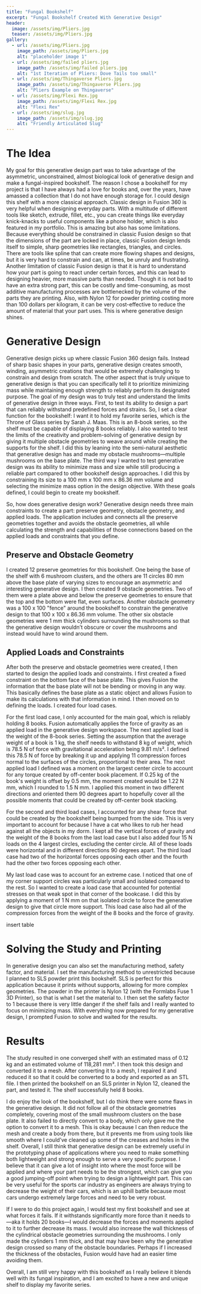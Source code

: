 ```yaml
---
title: "Fungal Bookshelf"
excerpt: "Fungal Bookshelf Created With Generative Design"
header:
  image: /assets/img/Pliers.jpg
  teaser: /assets/img/Pliers.jpg
gallery:
  - url: /assets/img/Pliers.jpg
    image_path: /assets/img/Pliers.jpg
    alt: "placeholder image 1"
  - url: /assets/img/failed pliers.jpg
    image_path: /assets/img/failed pliers.jpg
    alt: "1st Iteration of Pliers: Dove Tails too small"
  - url: /assets/img/Thingaverse Pliers.jpg
    image_path: /assets/img/Thingaverse Pliers.jpg
    alt: "Pliers Example on Thingaverse"
  - url: /assets/img/Flexi Rex.jpg
    image_path: /assets/img/Flexi Rex.jpg
    alt: "Flexi Rex"
  - url: /assets/img/slug.jpg
    image_path: /assets/img/slug.jpg
    alt: "Friendly Articulated Slug"
---
```

# The Idea
My goal for this generative design part was to take advantage of the asymmetric, unconstrained, almost biological look of generative design and make a fungal-inspired bookshelf. The reason I chose a bookshelf for my project is that I have always had a love for books and, over the years, have amassed a collection that I do not have enough storage for. I could design this shelf with a more classical approach. Classic design in Fusion 360 is very helpful when designing everyday parts. With a multitude of different tools like sketch, extrude, fillet, etc., you can create things like everyday knick-knacks to useful components like a phone holder, which is also featured in my portfolio. This is amazing but also has some limitations. Because everything should be constrained in classic Fusion design so that the dimensions of the part are locked in place, classic Fusion design lends itself to simple, sharp geometries like rectangles, triangles, and circles. There are tools like spline that can create more flowing shapes and designs, but it is very hard to constrain and can, at times, be unruly and frustrating. Another limitation of classic Fusion design is that it is hard to understand how your part is going to react under certain forces, and this can lead to designing heavier, more massive parts than needed. Though it is not bad to have an extra strong part, this can be costly and time-consuming, as most additive manufacturing processes are bottlenecked by the volume of the parts they are printing. Also, with Nylon 12 for powder printing costing more than 100 dollars per kilogram, it can be very cost-effective to reduce the amount of material that your part uses. This is where generative design shines.

# Generative Design
Generative design picks up where classic Fusion 360 design fails. Instead of sharp basic shapes in your parts, generative design creates smooth, winding, asymmetric creations that would be extremely challenging to constrain and design from scratch. The other aspect that is truly unique to generative design is that you can specifically tell it to prioritize minimizing mass while maintaining enough strength to reliably perform its designated purpose. The goal of my design was to truly test and understand the limits of generative design in three ways. First, to test its ability to design a part that can reliably withstand predefined forces and strains. So, I set a clear function for the bookshelf: I want it to hold my favorite series, which is the Throne of Glass series by Sarah J. Maas. This is an 8-book series, so the shelf must be capable of displaying 8 books reliably. I also wanted to test the limits of the creativity and problem-solving of generative design by giving it multiple obstacle geometries to weave around while creating the supports for the shelf. I did this by leaning into the semi-natural aesthetic that generative design has and made my obstacle mushrooms—multiple mushrooms on the base plate. The third way I wanted to test generative design was its ability to minimize mass and size while still producing a reliable part compared to other bookshelf design approaches. I did this by constraining its size to a 100 mm x 100 mm x 86.36 mm volume and selecting the minimize mass option in the design objective. With these goals defined, I could begin to create my bookshelf.

So, how does generative design work? Generative design needs three main constraints to create a part: preserve geometry, obstacle geometry, and applied loads. The application includes and connects all the preserve geometries together and avoids the obstacle geometries, all while calculating the strength and capabilities of those connections based on the applied loads and constraints that you define.

## Preserve and Obstacle Geometry
I created 12 preserve geometries for this bookshelf. One being the base of the shelf with 6 mushroom clusters, and the others are 11 circles 80 mm above the base plate of varying sizes to encourage an asymmetric and interesting generative design. I then created 9 obstacle geometries. Two of them were a plate above and below the preserve geometries to ensure that the top and the bottom were flat, even surfaces. Another obstacle geometry was a 100 x 100 "fence" around the bookshelf to constrain the generative design to that 100 x 100 x 86.36 mm volume. The other six obstacle geometries were 1 mm thick cylinders surrounding the mushrooms so that the generative design wouldn’t obscure or cover the mushrooms and instead would have to wind around them.

## Applied Loads and Constraints
After both the preserve and obstacle geometries were created, I then started to design the applied loads and constraints. I first created a fixed constraint on the bottom face of the base plate. This gives Fusion the information that the base plate will not be bending or moving in any way. This basically defines the base plate as a static object and allows Fusion to make its calculations with that information in mind. I then moved on to defining the loads. I created four load cases.

For the first load case, I only accounted for the main goal, which is reliably holding 8 books. Fusion automatically applies the force of gravity as an applied load in the generative design workspace. The next applied load is the weight of the 8-book series. Setting the assumption that the average weight of a book is 1 kg, the shelf needs to withstand 8 kg of weight, which is 78.5 N of force with gravitational acceleration being 9.81 m/s². I defined this 78.5 N of force by breaking it up and applying 11 compression forces normal to the surfaces of the circles, proportional to their area. The next applied load I defined was a moment on the largest center circle to account for any torque created by off-center book placement. If 0.25 kg of the book's weight is offset by 0.5 mm, the moment created would be 1.22 N mm, which I rounded to 1.5 N mm. I applied this moment in two different directions and oriented them 90 degrees apart to hopefully cover all the possible moments that could be created by off-center book stacking.

For the second and third load cases, I accounted for any shear force that could be created by the bookshelf being bumped from the side. This is very important to account for because I have a cat who likes to rub her head against all the objects in my dorm. I kept all the vertical forces of gravity and the weight of the 8 books from the last load case but I also added four 15 N loads on the 4 largest circles, excluding the center circle. All of these loads were horizontal and in different directions 90 degrees apart. The third load case had two of the horizontal forces opposing each other and the fourth had the other two forces opposing each other.

My last load case was to account for an extreme case. I noticed that one of my corner support circles was particularly small and isolated compared to the rest. So I wanted to create a load case that accounted for potential stresses on that weak spot in that corner of the bookcase. I did this by applying a moment of 1 N mm on that isolated circle to force the generative design to give that circle more support. This load case also had all of the compression forces from the weight of the 8 books and the force of gravity.

insert table 

# Solving the Study and Printing
In generative design you can also set the manufacturing method, safety factor, and material. I set the manufacturing method to unrestricted because I planned to SLS powder print this bookshelf. SLS is perfect for this application because it prints without supports, allowing for more complex geometries. The powder in the printer is Nylon 12 (with the Formlabs Fuse 1 3D Printer), so that is what I set the material to. I then set the safety factor to 1 because there is very little danger if the shelf fails and I really wanted to focus on minimizing mass. With everything now prepared for my generative design, I prompted Fusion to solve and waited for the results.

# Results
The study resulted in one converged shelf with an estimated mass of 0.12 kg and an estimated volume of 118,281 mm³. I then took this design and converted it to a mesh. After converting it to a mesh, I repaired it and reduced it so that it could be converted to a body and exported as an STL file. I then printed the bookshelf on an SLS printer in Nylon 12, cleaned the part, and tested it. The shelf successfully held 8 books.

I do enjoy the look of the bookshelf, but I do think there were some flaws in the generative design. It did not follow all of the obstacle geometries completely, covering most of the small mushroom clusters on the base plate. It also failed to directly convert to a body, which only gave me the option to convert it to a mesh. This is okay because I can then reduce the mesh and create a body from there, but it prevents me from using tools like smooth where I could’ve cleaned up some of the creases and holes in the shelf. Overall, I still think that generative design can be extremely useful in the prototyping phase of applications where you need to make something both lightweight and strong enough to serve a very specific purpose. I believe that it can give a lot of insight into where the most force will be applied and where your part needs to be the strongest, which can give you a good jumping-off point when trying to design a lightweight part. This can be very useful for the sports car industry as engineers are always trying to decrease the weight of their cars, which is an uphill battle because most cars undergo extremely large forces and need to be very robust.

If I were to do this project again, I would test my first bookshelf and see at what forces it fails. If it withstands significantly more force than it needs to—aka it holds 20 books—I would decrease the forces and moments applied to it to further decrease its mass. I would also increase the wall thickness of the cylindrical obstacle geometries surrounding the mushrooms. I only made the cylinders 1 mm thick, and that may have been why the generative design crossed so many of the obstacle boundaries. Perhaps if I increased the thickness of the obstacles, Fusion would have had an easier time avoiding them.

Overall, I am still very happy with this bookshelf as I really believe it blends well with its fungal inspiration, and I am excited to have a new and unique shelf to display my favorite series.


